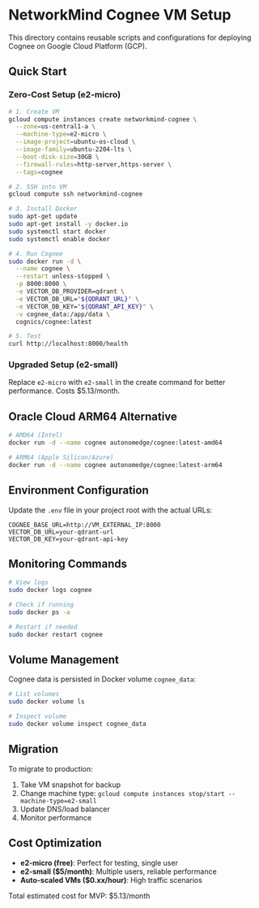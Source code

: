 # NetworkMind Cognee VM Setup

This directory contains reusable scripts and configurations for deploying Cognee on Google Cloud Platform (GCP).

## Quick Start

### Zero-Cost Setup (e2-micro)
```bash
# 1. Create VM
gcloud compute instances create networkmind-cognee \
  --zone=us-central1-a \
  --machine-type=e2-micro \
  --image-project=ubuntu-os-cloud \
  --image-family=ubuntu-2204-lts \
  --boot-disk-size=30GB \
  --firewall-rules=http-server,https-server \
  --tags=cognee

# 2. SSH into VM
gcloud compute ssh networkmind-cognee

# 3. Install Docker
sudo apt-get update
sudo apt-get install -y docker.io
sudo systemctl start docker
sudo systemctl enable docker

# 4. Run Cognee
sudo docker run -d \
  --name cognee \
  --restart unless-stopped \
  -p 8000:8000 \
  -e VECTOR_DB_PROVIDER=qdrant \
  -e VECTOR_DB_URL="${QDRANT_URL}" \
  -e VECTOR_DB_KEY="${QDRANT_API_KEY}" \
  -v cognee_data:/app/data \
  cognics/cognee:latest

# 5. Test
curl http://localhost:8000/health
```

### Upgraded Setup (e2-small)

Replace `e2-micro` with `e2-small` in the create command for better performance. Costs $5.13/month.

## Oracle Cloud ARM64 Alternative

```bash
# AMD64 (Intel)
docker run -d --name cognee autonomedge/cognee:latest-amd64

# ARM64 (Apple Silicon/Azure)
docker run -d --name cognee autonomedge/cognee:latest-arm64
```

## Environment Configuration

Update the `.env` file in your project root with the actual URLs:

```env
COGNEE_BASE_URL=http://VM_EXTERNAL_IP:8000
VECTOR_DB_URL=your-qdrant-url
VECTOR_DB_KEY=your-qdrant-api-key
```

## Monitoring Commands

```bash
# View logs
sudo docker logs cognee

# Check if running
sudo docker ps -a

# Restart if needed
sudo docker restart cognee
```

## Volume Management

Cognee data is persisted in Docker volume `cognee_data`:

```bash
# List volumes
sudo docker volume ls

# Inspect volume
sudo docker volume inspect cognee_data
```

## Migration

To migrate to production:

1. Take VM snapshot for backup
2. Change machine type: `gcloud compute instances stop/start --machine-type=e2-small`
3. Update DNS/load balancer
4. Monitor performance

## Cost Optimization

- **e2-micro (free)**: Perfect for testing, single user
- **e2-small ($5/month)**: Multiple users, reliable performance
- **Auto-scaled VMs ($0.xx/hour)**: High traffic scenarios

Total estimated cost for MVP: $5.13/month
